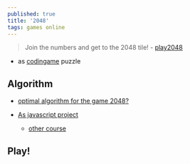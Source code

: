 ```yaml
---
published: true
title: '2048'
tags: games online
---
```

> Join the numbers and get to the 2048 tile! - [play2048](https://play2048.co/)

- as [codingame](https://www.codingame.com/contribute/view/54927e7306266ad2583c95cbf8e3872d6def) puzzle

## Algorithm
- [optimal algorithm for the game 2048?](https://stackoverflow.com/questions/22342854/what-is-the-optimal-algorithm-for-the-game-2048)

- [As javascript project](https://www.youtube.com/watch?v=wOVEe9eawXc)
	- [other course]()

## Play!
<script src="https://raw.githubusercontent.com/yduf/js-2048/refs/heads/main/script.js"></script>

 <div id="game-board"></div>
